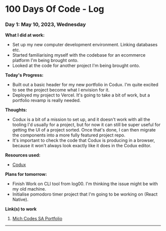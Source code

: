 # 100 Days Of Code - Log

### Day 1: May 10, 2023, Wednesday

**What I did at work:**

- Set up my new computer development environment. Linking databases etc.
- Started familiarising myself with the codebase for an ecommerce platform I'm being brought onto.
- Looked at the code for another project I'm being brought onto.

**Today's Progress:**

- Built out a basic header for my new portfolio in Codux. I'm quite excited to see the project become what I envision for it.
- Deployed my project to Vercel. It's going to take a bit of work, but a portfolio revamp is really needed.

**Thoughts:**

- Codux is a bit of a mission to set up, and it doesn't work with all the tooling I'd usually for a project, but for now it can still be super useful for getting the UI of a project sorted. Once that's done, I can then migrate the components into a more fully featured project repo.
- It's important to check the code that Codux is producing in a browser, because it won't always look exactly like it does in the Codux editor.

**Resources used:**

- [Codux](https://www.codux.com/)

**Plans for tomorrow:**

- Finish Work on CLI tool from log00. I'm thinking the issue might be with my old machine.
- Initialise pomodoro timer project that I'm going to be working on (React Native).

**Link(s) to work**

1. [Mich Codes SA Portfolio](https://portfolio-mich-codes-sa.vercel.app/)

---
